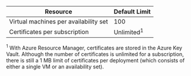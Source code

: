 Resource|Default Limit
---|---
Virtual machines per availability set | 100 
Certificates per subscription|Unlimited<sup>1</sup>

<sup>1</sup> With Azure Resource Manager, certificates are stored in the Azure Key Vault. Although the number of certificates is unlimited for a subscription, there is still a 1 MB limit of certificates per deployment (which consists of either a single VM or an availability set).
